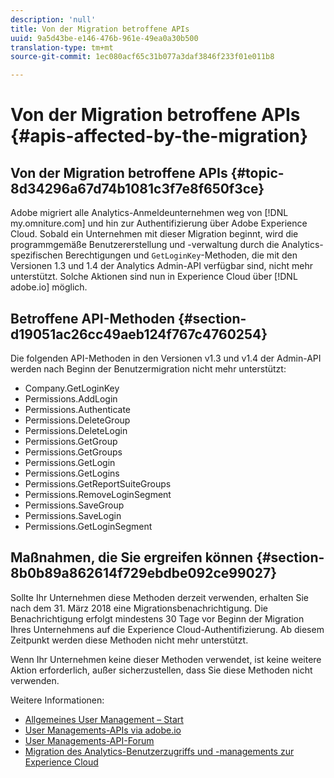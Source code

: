 ```yaml
---
description: 'null'
title: Von der Migration betroffene APIs
uuid: 9a5d43be-e146-476b-961e-49ea0a30b500
translation-type: tm+mt
source-git-commit: 1ec080acf65c31b077a3daf3846f233f01e011b8

---
```



# Von der Migration betroffene APIs {#apis-affected-by-the-migration}

## Von der Migration betroffene APIs {#topic-8d34296a67d74b1081c3f7e8f650f3ce}

Adobe migriert alle Analytics-Anmeldeunternehmen weg von [!DNL my.omniture.com] und hin zur Authentifizierung über Adobe Experience Cloud. Sobald ein Unternehmen mit dieser Migration beginnt, wird die programmgemäße Benutzererstellung und -verwaltung durch die Analytics-spezifischen Berechtigungen und `GetLoginKey`-Methoden, die mit den Versionen 1.3 und 1.4 der Analytics Admin-API verfügbar sind, nicht mehr unterstützt. Solche Aktionen sind nun in Experience Cloud über [!DNL adobe.io] möglich.

## Betroffene API-Methoden {#section-d19051ac26cc49aeb124f767c4760254}

Die folgenden API-Methoden in den Versionen v1.3 und v1.4 der Admin-API werden nach Beginn der Benutzermigration nicht mehr unterstützt:

* Company.GetLoginKey
* Permissions.AddLogin
* Permissions.Authenticate
* Permissions.DeleteGroup
* Permissions.DeleteLogin
* Permissions.GetGroup
* Permissions.GetGroups
* Permissions.GetLogin
* Permissions.GetLogins
* Permissions.GetReportSuiteGroups
* Permissions.RemoveLoginSegment
* Permissions.SaveGroup
* Permissions.SaveLogin
* Permissions.GetLoginSegment

## Maßnahmen, die Sie ergreifen können {#section-8b0b89a862614f729ebdbe092ce99027}

Sollte Ihr Unternehmen diese Methoden derzeit verwenden, erhalten Sie nach dem 31. März 2018 eine Migrationsbenachrichtigung. Die Benachrichtigung erfolgt mindestens 30 Tage vor Beginn der Migration Ihres Unternehmens auf die Experience Cloud-Authentifizierung. Ab diesem Zeitpunkt werden diese Methoden nicht mehr unterstützt.

Wenn Ihr Unternehmen keine dieser Methoden verwendet, ist keine weitere Aktion erforderlich, außer sicherzustellen, dass Sie diese Methoden nicht verwenden.

Weitere Informationen:

* [Allgemeines User Management – Start](https://helpx.adobe.com/enterprise/help/users.html)
* [User Managements-APIs via adobe.io](https://www.adobe.io/apis/cloudplatform/usermanagement/docs/gettingstarted.html)
* [User Managements-API-Forum](https://forums.adobe.com/community/umapi/overview)
* [Migration des Analytics-Benutzerzugriffs und -managements zur Experience Cloud](https://marketing.adobe.com/resources/help/en_US/experience-cloud/admin-console/analytics-migration/)

